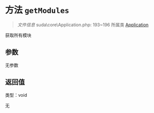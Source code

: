 # 方法 `getModules`

> *文件信息* suda\core\Application.php: 193~196
> 所属类 [Application](../Application.md)


获取所有模块


## 参数


无参数


## 返回值

类型：void

无

